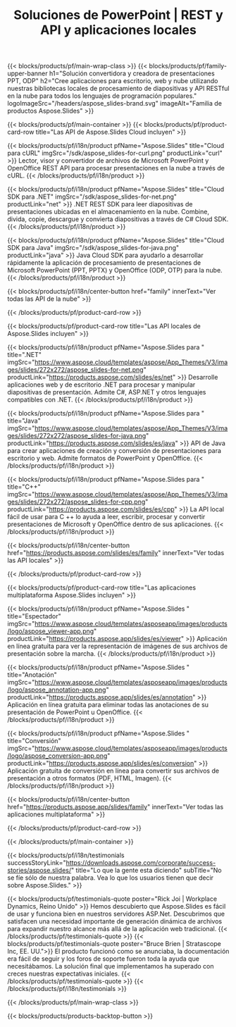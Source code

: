 ﻿---
title: Soluciones de PowerPoint | REST y API y aplicaciones locales
description: Cree aplicaciones para escritorio, web y nube utilizando nuestras bibliotecas locales de procesamiento de diapositivas y API RESTful en la nube para todos los lenguajes de programación populares
weight: 130
family: slides
---

{{< blocks/products/pf/main-wrap-class >}}
{{< blocks/products/pf/family-upper-banner h1="Solución convertidora y creadora de presentaciones PPT, ODP" h2="Cree aplicaciones para escritorio, web y nube utilizando nuestras bibliotecas locales de procesamiento de diapositivas y API RESTful en la nube para todos los lenguajes de programación populares." logoImageSrc="/headers/aspose_slides-brand.svg" imageAlt="Familia de productos Aspose.Slides" >}}

{{< blocks/products/pf/main-container >}}
{{< blocks/products/pf/product-card-row title="Las API de Aspose.Slides Cloud incluyen" >}}

{{< blocks/products/pf/i18n/product pfName="Aspose.Slides" title="Cloud para cURL" imgSrc="/sdk/aspose_slides-for-curl.png" productLink="curl" >}}
Lector, visor y convertidor de archivos de Microsoft PowerPoint y OpenOffice REST API para procesar presentaciones en la nube a través de cURL.
{{< /blocks/products/pf/i18n/product >}}

{{< blocks/products/pf/i18n/product pfName="Aspose.Slides" title="Cloud SDK para .NET" imgSrc="/sdk/aspose_slides-for-net.png" productLink="net" >}}
.NET REST SDK para leer diapositivas de presentaciones ubicadas en el almacenamiento en la nube. Combine, divida, copie, descargue y convierta diapositivas a través de C# Cloud SDK.
{{< /blocks/products/pf/i18n/product >}}

{{< blocks/products/pf/i18n/product pfName="Aspose.Slides" title="Cloud SDK para Java" imgSrc="/sdk/aspose_slides-for-java.png" productLink="java"  >}}
Java Cloud SDK para ayudarlo a desarrollar rápidamente la aplicación de procesamiento de presentaciones de Microsoft PowerPoint (PPT, PPTX) y OpenOffice (ODP, OTP) para la nube.
{{< /blocks/products/pf/i18n/product >}}

{{< blocks/products/pf/i18n/center-button href="family" innerText="Ver todas las API de la nube" >}}

{{< /blocks/products/pf/product-card-row >}}

{{< blocks/products/pf/product-card-row title="Las API locales de Aspose.Slides incluyen" >}}

{{< blocks/products/pf/i18n/product pfName="Aspose.Slides para " title=".NET" imgSrc="https://www.aspose.cloud/templates/aspose/App_Themes/V3/images/slides/272x272/aspose_slides-for-net.png" productLink="https://products.aspose.com/slides/es/net" >}}
Desarrolle aplicaciones web y de escritorio .NET para procesar y manipular diapositivas de presentación. Admite C#, ASP.NET y otros lenguajes compatibles con .NET.
{{< /blocks/products/pf/i18n/product >}}

{{< blocks/products/pf/i18n/product pfName="Aspose.Slides para " title="Java" imgSrc="https://www.aspose.cloud/templates/aspose/App_Themes/V3/images/slides/272x272/aspose_slides-for-java.png" productLink="https://products.aspose.com/slides/es/java" >}}
API de Java para crear aplicaciones de creación y conversión de presentaciones para escritorio y web. Admite formatos de PowerPoint y OpenOffice.
{{< /blocks/products/pf/i18n/product >}}

{{< blocks/products/pf/i18n/product pfName="Aspose.Slides para " title="C++" imgSrc="https://www.aspose.cloud/templates/aspose/App_Themes/V3/images/slides/272x272/aspose_slides-for-cpp.png" productLink="https://products.aspose.com/slides/es/cpp" >}}
La API local fácil de usar para C ++ lo ayuda a leer, escribir, procesar y convertir presentaciones de Microsoft y OpenOffice dentro de sus aplicaciones.
{{< /blocks/products/pf/i18n/product >}}

{{< blocks/products/pf/i18n/center-button href="https://products.aspose.com/slides/es/family" innerText="Ver todas las API locales" >}}

{{< /blocks/products/pf/product-card-row >}}

{{< blocks/products/pf/product-card-row title="Las aplicaciones multiplataforma Aspose.Slides incluyen" >}}

{{< blocks/products/pf/i18n/product pfName="Aspose.Slides " title="Espectador" imgSrc="https://www.aspose.cloud/templates/asposeapp/images/products/logo/aspose_viewer-app.png" productLink="https://products.aspose.app/slides/es/viewer" >}}
Aplicación en línea gratuita para ver la representación de imágenes de sus archivos de presentación sobre la marcha.
{{< /blocks/products/pf/i18n/product >}}

{{< blocks/products/pf/i18n/product pfName="Aspose.Slides " title="Anotación" imgSrc="https://www.aspose.cloud/templates/asposeapp/images/products/logo/aspose_annotation-app.png" productLink="https://products.aspose.app/slides/es/annotation" >}}
Aplicación en línea gratuita para eliminar todas las anotaciones de su presentación de PowerPoint u OpenOffice.
{{< /blocks/products/pf/i18n/product >}}

{{< blocks/products/pf/i18n/product pfName="Aspose.Slides " title="Conversión" imgSrc="https://www.aspose.cloud/templates/asposeapp/images/products/logo/aspose_conversion-app.png" productLink="https://products.aspose.app/slides/es/conversion" >}}
Aplicación gratuita de conversión en línea para convertir sus archivos de presentación a otros formatos (PDF, HTML, Imagen).
{{< /blocks/products/pf/i18n/product >}}

{{< blocks/products/pf/i18n/center-button href="https://products.aspose.app/slides/family" innerText="Ver todas las aplicaciones multiplataforma" >}}

{{< /blocks/products/pf/product-card-row >}}


{{< /blocks/products/pf/main-container >}}

{{< blocks/products/pf/i18n/testimonials successStoryLink="https://downloads.aspose.com/corporate/success-stories/aspose.slides/" title="Lo que la gente esta diciendo" subTitle="No se fíe sólo de nuestra palabra. Vea lo que los usuarios tienen que decir sobre Aspose.Slides." >}}

{{< blocks/products/pf/testimonials-quote poster="Rick Joi | Workplace Dynamics, Reino Unido" >}}
Hemos descubierto que Aspose.Slides es fácil de usar y funciona bien en nuestros servidores ASP.Net. Descubrimos que satisfacen una necesidad importante de generación dinámica de archivos para expandir nuestro alcance más allá de la aplicación web tradicional.
{{< /blocks/products/pf/testimonials-quote >}}
{{< blocks/products/pf/testimonials-quote poster="Bruce Brien | Stratascope Inc, EE. UU.">}}
El producto funcionó como se anunciaba, la documentación era fácil de seguir y los foros de soporte fueron toda la ayuda que necesitábamos. La solución final que implementamos ha superado con creces nuestras expectativas iniciales.
{{< /blocks/products/pf/testimonials-quote >}}
{{< /blocks/products/pf/i18n/testimonials >}}

{{< /blocks/products/pf/main-wrap-class >}}

{{< blocks/products/products-backtop-button >}}
